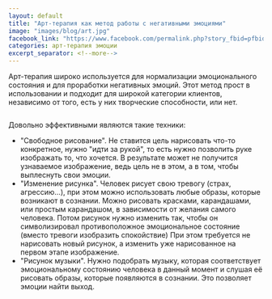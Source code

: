 ```yaml
---
layout: default
title: "Арт-терапия как метод работы с негативными эмоциями"
image: "images/blog/art.jpg"
facebook_link: "https://www.facebook.com/permalink.php?story_fbid=pfbid0W4gtBa4LvxWJMbuz8Uw42V2WkDhFs2PiCbxUvUKddwBmPEy9aZnF951JyiPPcuaMl&id=100090928022478"
categories: арт-терапия эмоции
excerpt_separator: <!--more-->
---
```


Арт-терапия широко используется для нормализации эмоционального состояния и для проработки негативных эмоций. Этот метод прост в использовании и подходит для широкой категории клиентов, независимо от того, есть у них творческие способности, или нет.

<!--more-->

<img src="{{ page.image }}" alt="" class="img-fluid">

Довольно эффективными являются такие техники:
- "Свободное рисование". Не ставится цель нарисовать что-то конкретное, нужно "идти за рукой", то есть нужно позволить руке изображать то, что хочется. В результате может не получится узнаваемое изображение, ведь цель не в этом, а в том, чтобы выплеснуть свои эмоции.
- "Изменение рисунка". Человек рисует свою тревогу (страх, агрессию...), при этом можно использовать любые образы, которые возникают в сознании. Можно рисовать красками, карандашами, или простым карандашом, в зависимости от желания самого человека. Потом рисунок нужно изменить так, чтобы он символизировал противоположное эмоциональное состояние (вместо тревоги изобразить спокойствие) При этом требуется не нарисовать новый рисунок, а изменить уже нарисованное на первом этапе изображение.
- "Рисунок музыки". Нужно подобрать музыку, которая соответствует эмоциональному состоянию человека в данный момент и слушая её рисовать образы, которые появляются в сознании. Это позволяет эмоции найти выход.
